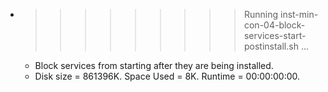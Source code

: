 * >>>>>>>>> Running inst-min-con-04-block-services-start-postinstall.sh ...
  * Block services from starting after they are being installed.
  * Disk size = 861396K. Space Used = 8K. Runtime = 00:00:00:00.
